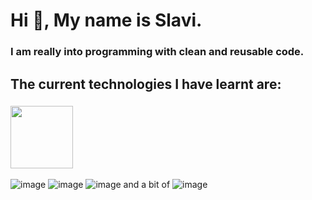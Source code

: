  # Hi 👋, My name is Slavi.
 ### I am really into programming with clean and reusable code.
 ## The current technologies I have learnt are:
 ### <img src="https://github.com/Slaviiiii/Slaviiiii/assets/106228555/f5ad561f-d743-4235-a68a-f24acb6f01d6" width="100" height="100" />
 ![image](https://github.com/Slaviiiii/Slaviiiii/assets/106228555/70fcb986-c7db-4663-ae10-030484f40050)
 ![image](https://github.com/Slaviiiii/Slaviiiii/assets/106228555/6200c326-5605-4a22-a90e-0c7034468452)
 ![image](https://github.com/Slaviiiii/Slaviiiii/assets/106228555/e42e84b2-53b0-4cc2-904d-cbf8b552896a)
 and a bit of ![image](https://github.com/Slaviiiii/Slaviiiii/assets/106228555/1da7523c-b7c8-4f8f-8d0d-302cf4738fdc)
